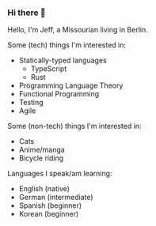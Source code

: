 ### Hi there 👋

Hello, I'm Jeff, a Missourian living in Berlin.

Some (tech) things I'm interested in:
- Statically-typed languages
  - TypeScript
  - Rust
- Programming Language Theory
- Functional Programming
- Testing
- Agile

Some (non-tech) things I'm interested in:
- Cats
- Anime/manga
- Bicycle riding

Languages I speak/am learning:
- English (native)
- German (intermediate)
- Spanish (beginner)
- Korean (beginner)

